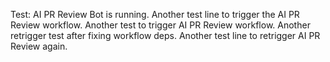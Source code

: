 Test: AI PR Review Bot is running.
Another test line to trigger the AI PR Review workflow.
Another test to trigger AI PR Review workflow.
Another retrigger test after fixing workflow deps.
Another test line to retrigger AI PR Review again.
